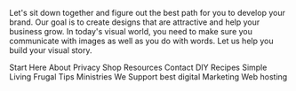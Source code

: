 <!-- Google tag (gtag.js) -->
<script async src="https://www.googletagmanager.com/gtag/js?id=AW-16582290865">
</script>
<script>
  window.dataLayer = window.dataLayer || [];
  function gtag(){dataLayer.push(arguments);}
  gtag('js', new Date());

  gtag('config', 'AW-16582290865');
</script>
<!-- Event snippet for Page view conversion page -->
<script>
  gtag('event', 'conversion', {'send_to': 'AW-16582290865/FgCsCJCB0rMZELHbhuM9'});
</script>

 Let's sit down together and figure out the best path for you to develop your brand. Our goal is to create designs that are attractive and help your business grow. In today's visual world, you need to make sure you communicate with images as well as you do with words. Let us help you build your visual story.
 

Start Here
About
Privacy
Shop
Resources
Contact
DIY
Recipes
Simple Living
Frugal Tips
Ministries We Support best digital Marketing
Web hosting
